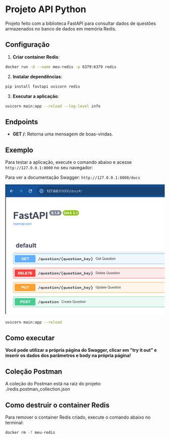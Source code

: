 # Projeto API Python 

Projeto feito com a biblioteca FastAPI para consultar dados de questões armazenados no banco de dados em memória Redis.

## Configuração

1. **Criar container Redis**:
```sh
docker run -d --name meu-redis -p 6379:6379 redis
```

2. **Instalar dependências**:
```sh
pip install fastapi uvicorn redis
```

3. **Executar a aplicação**:
```sh
uvicorn main:app --reload --log-level info
```

## Endpoints

- **GET /**: Retorna uma mensagem de boas-vindas.

## Exemplo

Para testar a aplicação, execute o comando abaixo e acesse `http://127.0.0.1:8000` no seu navegador:

Para ver a documentação Swagger:  `http://127.0.0.1:8000/docs`

![alt text](image.png)

```sh
uvicorn main:app --reload
```

## Como executar

**Você pode utilizar a própria página do Swagger, clicar em "try it out" e inserir os dados dos parâmetros e body na própria página!**

## Coleção Postman

A coleção do Postman está na raiz do projeto: ./redis.postman_collection.json

## Como destruir o container Redis

Para remover o container Redis criado, execute o comando abaixo no terminal:

```sh
docker rm -f meu-redis
```
